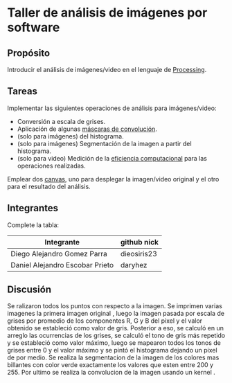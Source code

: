 # Taller de análisis de imágenes por software

## Propósito

Introducir el análisis de imágenes/video en el lenguaje de [Processing](https://processing.org/).

## Tareas

Implementar las siguientes operaciones de análisis para imágenes/video:

* Conversión a escala de grises.
* Aplicación de algunas [máscaras de convolución](https://en.wikipedia.org/wiki/Kernel_(image_processing)).
* (solo para imágenes)   del histograma.
* (solo para imágenes) Segmentación de la imagen a partir del histograma.
* (solo para video) Medición de la [eficiencia computacional](https://processing.org/reference/frameRate.html) para las operaciones realizadas.

Emplear dos [canvas](https://processing.org/reference/PGraphics.html), uno para desplegar la imagen/video original y el otro para el resultado del análisis.

## Integrantes

Complete la tabla:

| Integrante 			               | 				github nick |
|--------------------------------------|----------------------------|
|Diego Alejandro Gomez Parra           | dieosiris23                |
|Daniel Alejandro Escobar Prieto       | daryhez                    |

## Discusión

Se ralizaron todos los puntos con respecto a la imagen.
Se imprimen varias imagenes la primera imagen original , luego la imagen pasada por escala de grises por promedio de los componentes R, G y B del pixel y el valor obtenido se estableció como valor de gris.
Posterior a eso, se calculó en un arreglo las ocurrencias de los grises, se calculó el tono de gris más repetido y se estableció como valor máximo, luego se mapearon todos los tonos de grises entre 0 y el valor máximo y se pintó el histograma dejando un pixel de por medio.
Se realiza la segmentacion de la imagen de los colores mas billantes con color verde exactamente los valores que esten entre 200 y 255.
Por ultimo se realiza la convolucion de la imagen usando un kernel .

